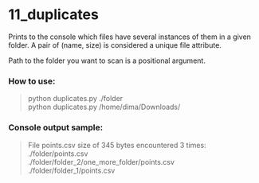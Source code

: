 # 11_duplicates

Prints to the console which files have several instances of them in a given folder. A pair of (name, size) is considered a unique file attribute.   

Path to the folder you want to scan is a positional argument.   

### How to use:   

> python duplicates.py ./folder   
> python duplicates.py /home/dima/Downloads/

### Console output sample:   

> File points.csv size of 345 bytes encountered 3 times:   
> ./folder/points.csv   
> ./folder/folder_2/one_more_folder/points.csv   
> ./folder/folder_1/points.csv   
